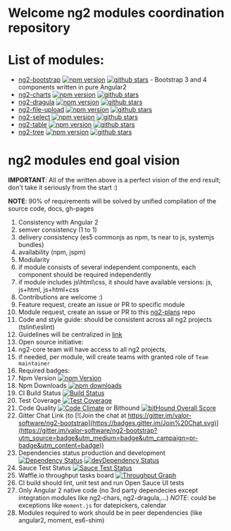 # Welcome ng2 modules coordination repository

# List of modules:
<!-- name, repo link, npm bange, demo link -->
<!-- should be sorted in alphabed order -->
- [ng2-bootstrap](https://github.com/valor-software/ng2-bootstrap) [![npm version](https://badge.fury.io/js/ng2-bootstrap.svg)](http://badge.fury.io/js/ng2-bootstrap) [![github stars](https://img.shields.io/github/stars/valor-software/ng2-bootstrap.svg?style=social&label=Star)](https://github.com/valor-software/ng2-bootstrap) - Bootstrap 3 and 4 components written in pure Angular2 
- [ng2-charts](https://github.com/valor-software/ng2-charts) [![npm version](https://badge.fury.io/js/ng2-charts.svg)](http://badge.fury.io/js/ng2-charts) [![github stars](https://img.shields.io/github/stars/valor-software/ng2-charts.svg?style=social&label=Star)](https://github.com/valor-software/ng2-charts)
- [ng2-dragula](https://github.com/valor-software/ng2-dragula) [![npm version](https://badge.fury.io/js/ng2-dragula.svg)](http://badge.fury.io/js/ng2-dragula) [![github stars](https://img.shields.io/github/stars/valor-software/ng2-dragula.svg?style=social&label=Star)](https://github.com/valor-software/ng2-dragula)
- [ng2-file-upload](https://github.com/valor-software/ng2-file-upload) [![npm version](https://badge.fury.io/js/ng2-file-upload.svg)](http://badge.fury.io/js/ng2-file-upload) [![github stars](https://img.shields.io/github/stars/valor-software/ng2-file-upload.svg?style=social&label=Star)](https://github.com/valor-software/ng2-file-upload)
- [ng2-select](https://github.com/valor-software/ng2-select) [![npm version](https://badge.fury.io/js/ng2-select.svg)](http://badge.fury.io/js/ng2-select) [![github stars](https://img.shields.io/github/stars/valor-software/ng2-select.svg?style=social&label=Star)](https://github.com/valor-software/ng2-select)
- [ng2-table](https://github.com/valor-software/ng2-table) [![npm version](https://badge.fury.io/js/ng2-table.svg)](http://badge.fury.io/js/ng2-table) [![github stars](https://img.shields.io/github/stars/valor-software/ng2-charts.svg?style=social&label=Star)](https://github.com/valor-software/ng2-charts)
- [ng2-tree](https://github.com/valor-software/ng2-tree) [![npm version](https://badge.fury.io/js/ng2-tree.svg)](http://badge.fury.io/js/ng2-tree) [![github stars](https://img.shields.io/github/stars/valor-software/ng2-tree.svg?style=social&label=Star)](https://github.com/valor-software/ng2-tree)

 
<!---
[ng2-google-maps](https://github.com/valor-software/ng2-google-maps) [![npm version](https://badge.fury.io/js/ng2-google-maps.svg)](http://badge.fury.io/js/ng2-google-maps) 
- [ng2-grid](https://github.com/valor-software/ng2-grid) [![npm version](https://badge.fury.io/js/ng2-grid.svg)](http://badge.fury.io/js/ng2-grid)
- [ng2-handsontable](https://github.com/valor-software/ng2-handsontable) [![npm version](https://badge.fury.io/js/ng2-handsontable.svg)](http://badge.fury.io/js/ng2-handsontable)
- [ng2-infinite-scroll](https://github.com/valor-software/ng2-infinite-scroll) [![npm version](https://badge.fury.io/js/ng2-infinite-scroll.svg)](http://badge.fury.io/js/ng2-infinite-scroll)
- [ng2-progress](https://github.com/valor-software/ng2-progress) [![npm version](https://badge.fury.io/js/ng2-progress.svg)](http://badge.fury.io/js/ng2-progress)
--->

<!--- [ng2-tap](https://github.com/valor-software/ng2-tap) [![npm version](https://badge.fury.io/js/ng2-tap.svg)](http://badge.fury.io/js/ng2-tap)-->
<!--- [ng2-xeditable](https://github.com/valor-software/ng2-xeditable) [![npm version](https://badge.fury.io/js/ng2-xeditable.svg)](http://badge.fury.io/js/ng2-xeditable)-->

# ng2 modules end goal vision

**IMPORTANT**: All of the written above is a perfect vision of the end result; don't take it seriously from the start :)

**NOTE**: 90% of requirements will be solved by unified compilation of the source code, docs, gh-pages

1. Consistency with Angular 2
  1. semver consistency (1 to 1)
  2. delivery consistency (es5 commonjs as npm, ts near to js, systemjs bundles)
  3. availability (npm, jspm)
2. Modularity
  1. if module consists of several independent components,
    each component should be required independently
  2. if module includes js\html\css, it should have available versions: js, js+html, js+html+css
3. Contributions are welcome :)
4. Feature request, create an issue or PR to specific module
5. Module request, create an issue or PR to this [ng2-plans](https://github.com/valor-software/ng2-plans/issues/new) repo
6. Code and style guide: should be consistent across all ng2 projects (tslint\eslint)
7. Guidelines will be centralized in [link](https://github.com/valor-software/valor-style-guides)
8. Open source initiative:
  1. ng2-core team will have access to all ng2 projects,
  2. if needed, per module, will create teams with granted role of `Team maintainer`
9. Required badges:
  1. Npm Version [![npm Version](https://badge.fury.io/js/ng2-bootstrap.svg)](http://badge.fury.io/js/ng2-bootstrap)
  2. Npm Downloads [![npm downloads](https://img.shields.io/npm/dm/ng2-bootstrap.svg)](https://npmjs.org/ng2-bootstrap)
  2. CI Build Status [![Build Status](https://travis-ci.org/ng2-bootstrap/ng2-bootstrap.svg?branch=master)](https://travis-ci.org/ng2-bootstrap/ng2-bootstrap)
  3. Test Coverage [![Test Coverage](https://codeclimate.com/github/valor-software/angular2-bootstrap/badges/coverage.svg)](https://codeclimate.com/github/valor-software/angular2-bootstrap/coverage)
  4. Code Quality [![Code Climate](https://codeclimate.com/github/valor-software/ng2-bootstrap/badges/gpa.svg)](https://codeclimate.com/github/valor-software/ng2-bootstrap) or Bithound [![bitHound Overall Score](https://www.bithound.io/github/valor-software/ng2-bootstrap/badges/score.svg)](https://www.bithound.io/github/valor-software/ng2-bootstrap)
  5. Gitter Chat Link (to [![Join the chat at https://gitter.im/valor-software/ng2-bootstrap](https://badges.gitter.im/Join%20Chat.svg)](https://gitter.im/valor-software/ng2-bootstrap?utm_source=badge&utm_medium=badge&utm_campaign=pr-badge&utm_content=badge))
  6. Dependencies status production and development [![Dependency Status](https://david-dm.org/valor-software/ng2-bootstrap.svg)](https://david-dm.org/valor-software/ng2-bootstrap) [![devDependency Status](https://david-dm.org/valor-software/ng2-bootstrap/dev-status.svg)](https://david-dm.org/valor-software/ng2-bootstrap#info=devDependencies)
  7. Sauce Test Status [![Sauce Test Status](https://saucelabs.com/browser-matrix/angular2-ci.svg)](https://saucelabs.com/u/angular2-ci)
  8. Waffle.io throughput tasks board [![Throughput Graph](https://graphs.waffle.io/valor-software/ng2-bootstrap/throughput.svg)](https://waffle.io/valor-software/ng2-bootstrap/metrics)
10. CI build should lint, unit test and run Open Sauce UI tests
11. Only Angular 2 native code (no 3rd party dependecies except integration modules like ng2-chars, ng2-dragula,...)
  *NOTE*: could be exceptions like `moment.js` for datepickers, calendar
12. Modules required to work should be in peer dependencies (like angular2, moment, es6-shim)



